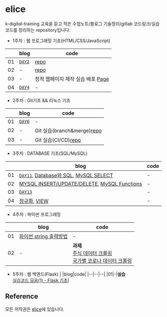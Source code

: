 # elice

k-digital-training 교육을 듣고 적은 수업노트/블로그 기술정리/gitlab 코드링크/실습코드를 정리하는 repository입니다.

- 1주차 : 웹 프로그래밍 기초(HTML/CSS/JavaScript)

|     | blog                                                                                    | code                                                                                          |
| --- | --------------------------------------------------------------------------------------- | --------------------------------------------------------------------------------------------- |
| 01  | [`DAY2`](https://velog.io/@ss-won/앨리스elice-레이서-1기-01주차DAY2-웹-프로그래밍-기초) | [repo](https://kdt-gitlab.elice.io/j_wish_/web)                                               |
| 02  | -                                                                                       | [repo](https://kdt-gitlab.elice.io/j_wish_/introduce-page-jwish)                              |
| 03  | -                                                                                       | 정적 웹페이지 제작 실습 배포 [Page](http://j_wish_.kdt-gitlab.elice.io/introduce-page-jwish/) |
| 04  | [`DAY4`](https://velog.io/@ss-won/앨리스elice-레이서-1기-01주차DAY4-웹-프로그래밍-기초) | -                                                                                             |

- 2주차 : Git기초 && 리눅스 기초

|     | blog                                                                          | code                                                                                        |
| --- | ----------------------------------------------------------------------------- | ------------------------------------------------------------------------------------------- |
| 01  | [`DAY6`](https://velog.io/@ss-won/앨리스elice-레이서-1기-02주차DAY6-Git-기초) | -                                                                                           |
| 02  | -                                                                             | Git 실습(branch&merge)[repo](https://kdt-gitlab.elice.io/j_wish_/remote_repo)               |
| 03  | -                                                                             | Git 실습(CI/CD)[repo](https://kdt-gitlab.elice.io/j_wish_/testproject-ci-cd/-/tree/master/) |

- 3주차 : DATABASE 기초(SQL/MySQL)

|     | blog                                                                                                                                                                                                                                                | code |
| --- | --------------------------------------------------------------------------------------------------------------------------------------------------------------------------------------------------------------------------------------------------- | ---- |
| 01  | [`DAY11`](https://velog.io/@ss-won/앨리스elice-레이서-1기-03주차DAY11-데이터베이스-기초), [Database와 SQL](https://velog.io/@ss-won/Database-데이터베이스와-SQL), [MySQL SELECT](https://velog.io/@ss-won/DatabaseMySQL-MySQL-SELECT-구문-활용하기) | -    |
| 02  | [MYSQL INSERT/UPDATE/DELETE](https://velog.io/@ss-won/DatabaseMySQL-MySQL-INSERT-UPDATE-DELETE-구문-사용하기), [MySQL Functions](https://velog.io/@ss-won/DatabaseMySQL-MySQL-SELECT문에-Function-활용하기)                                         | -    |
| 03  | [`DAY13`](https://velog.io/@ss-won/앨리스elice-레이서-1기-03주차DAY13-데이터베이스-기초2)                                                                                                                                                           | -    |
| 04  | [정규화](https://velog.io/@ss-won/Database-데이터베이스의-정규화), [VIEW](https://velog.io/@ss-won/DatabaseMySQL-데이터베이스의-뷰View-사용하기)                                                                                                    | -    |

- 4주차 : 파이썬 프로그래밍

|     | blog                                                                                              | code                                                                                                                                                                                                                                                |
| --- | ------------------------------------------------------------------------------------------------- | --------------------------------------------------------------------------------------------------------------------------------------------------------------------------------------------------------------------------------------------------- |
| 01  | [파이썬 string 출력방법](https://velog.io/@ss-won/Python-print시-문자열을-특정-패턴으로-출력하기) | -                                                                                                                                                                                                                                                   |
| 02  | -                                                                                                 | **과제**<br> [주식 데이터 크롤링](https://github.com/ss-won/elice/blob/master/4주차/과제/주식%20데이터%20크롤링.py) <br> [국가별 코로나 데이터 크롤링](https://github.com/ss-won/elice/blob/master/4주차/과제/국가별%20코로나%20데이터%20크롤링.py) |

- 5주차 : 웹 백엔드(Flask)
  | |blog|code|
  |--|--|--|
  |01|-|**실습**<br> [실습코드 모음(1) - Flask 기초](<https://github.com/ss-won/elice/tree/master/5주차/readme.md#Flask%20웹%20프로그래밍(2021-01-19)>)|

## Reference

모든 저작권은 [elice](https://elice.io)에 있습니다.
